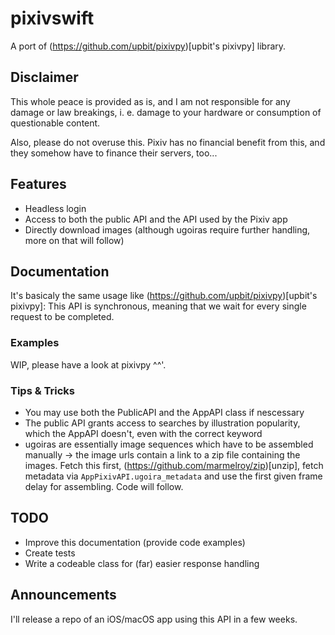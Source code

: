 # pixivswift
A port of (https://github.com/upbit/pixivpy)[upbit's pixivpy] library.

## Disclaimer

This whole peace is provided as is, and I am not responsible for any damage or law breakings, i. e. damage to your hardware or consumption of questionable content.

Also, please do not overuse this. Pixiv has no financial benefit from this, and they somehow have to finance their servers, too...

## Features

- Headless login
- Access to both the public API and the API used by the Pixiv app
- Directly download images (although ugoiras require further handling, more on that will follow)

## Documentation

It's basicaly the same usage like (https://github.com/upbit/pixivpy)[upbit's pixivpy]: This API is synchronous, meaning that we wait for every single request to be completed. 

### Examples
WIP, please have a look at pixivpy ^^'.

### Tips & Tricks
- You may use both the PublicAPI and the AppAPI class if nescessary 
- The public API grants access to searches by illustration popularity, which the AppAPI doesn't, even with the correct keyword
- ugoiras are essentially image sequences which have to be assembled manually -> the image urls contain a link to a zip file containing the images. Fetch this first, (https://github.com/marmelroy/zip)[unzip], fetch metadata via ```AppPixivAPI.ugoira_metadata``` and use the first given frame delay for assembling. Code will follow.

## TODO
- Improve this documentation (provide code examples)
- Create tests
- Write a codeable class for (far) easier response handling

## Announcements
I'll release a repo of an iOS/macOS app using this API in a few weeks.

